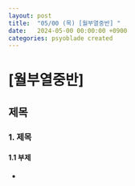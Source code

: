 ```yaml
---
layout: post
title:  "05/00 (목) [월부열중반] "
date:   2024-05-00 00:00:00 +0900
categories: psyoblade created
---
```


# [월부열중반] 

## 제목

### 1. 제목

#### 1.1 부제

* 

